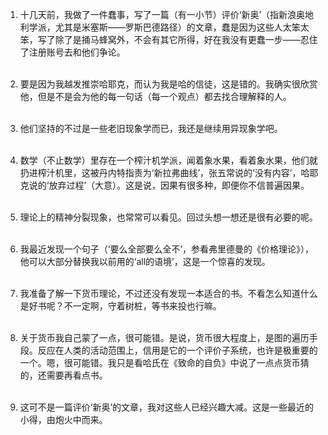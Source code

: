 1) 十几天前，我做了一件蠢事，写了一篇（有一小节）评价‘新奥’（指新浪奥地利学派，尤其是米塞斯——罗斯巴德路径）的文章，蠢是因为这些人太笨太笨，写了除了是捅马蜂窝外，不会有其它所得，好在我没有更蠢一步——忍住了注册账号去和他们争论。<br><br>

2) 要是因为我越发推崇哈耶克，而认为我是哈的信徒，这是错的。我确实很欣赏他，但是不是会为他的每一句话（每一个观点）都去找合理解释的人。<br><br>

3) 他们坚持的不过是一些老旧现象学而已，我还是继续用异现象学吧。<br><br>

4) 数学（不止数学）里存在一个榨汁机学派，闻着象水果，看着象水果，他们就扔进榨汁机里，这被丹内特指责为‘新拉弗曲线’，张五常说的‘没有内容’，哈耶克说的‘放弃过程’（大意）。这是说，因果有很多种，即便你不信普遍因果。<br><br>

5) 理论上的精神分裂现象，也常常可以看见。回过头想一想还是很有必要的呢。<br><br>

6) 我最近发现一个句子（‘要么全部要么全不’，参看弗里德曼的《价格理论》），他可以大部分替换我以前用的‘all的语境’，这是一个惊喜的发现。<br><br>

7) 我准备了解一下货币理论，不过还没有发现一本适合的书。不看怎么知道什么是好书呢？不一定啊，守着树桩，等书来投也行嘛。<br><br>

8) 关于货币我自己蒙了一点，很可能错。是说，货币很大程度上，是图的遍历手段。反应在人类的活动范围上，信用是它的一个评价子系统，也许是极重要的一个。嗯，很可能错。我只是看哈氏在《致命的自负》中说了一点点货币猜的，还需要再看点书。<br><br>

9) 这可不是一篇评价‘新奥’的文章，我对这些人已经兴趣大减。这是一些最近的小得，由炮火中而来。<br><br><br><br>